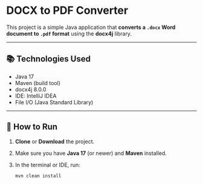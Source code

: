 # DOCX to PDF Converter

This project is a simple Java application that **converts a `.docx` Word document to `.pdf` format** using the **docx4j** library.

---

## 📚 Technologies Used

- Java 17
- Maven (build tool)
- docx4j 8.0.0
- IDE: IntelliJ IDEA 
- File I/O (Java Standard Library)

---

## 🚀 How to Run

1. **Clone** or **Download** the project.
2. Make sure you have **Java 17** (or newer) and **Maven** installed.
3. In the terminal or IDE, run:

   ```bash
   mvn clean install


